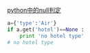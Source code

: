 [python中的null判定](https://blog.csdn.net/weihongrao/article/details/16840763?ops_request_misc=%257B%2522request%255Fid%2522%253A%2522163772032016780264069647%2522%252C%2522scm%2522%253A%252220140713.130102334..%2522%257D&request_id=163772032016780264069647&biz_id=0&utm_medium=distribute.pc_search_result.none-task-blog-2~all~sobaiduend~default-2-16840763.first_rank_v2_pc_rank_v29&utm_term=python+null%E5%88%A4%E6%96%AD&spm=1018.2226.3001.4187)

```python
a={'type':'Air'}
if a.get('hotel')==None :
    print 'no hotel type'
# no hotel type
```

